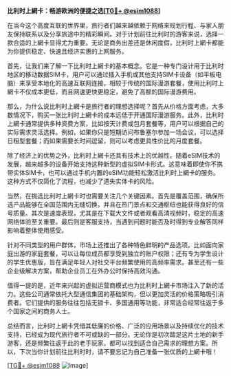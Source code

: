 **比利时上網卡：畅游欧洲的便捷之选[[TG💪+ @esim1088](https://t.me/s/esim1088)]**

在当今这个高度互联的世界里，旅行者们越来越依赖于网络来规划行程、与家人朋友保持联系以及分享旅途中的精彩瞬间。对于计划前往比利时的游客来说，选择一款合适的上網卡显得尤为重要。无论是商务出差还是休闲度假，比利时上網卡都能为你提供稳定、快速且经济实惠的上网服务。

首先，让我们来了解一下比利时上網卡的基本概念。它是一种专门设计用于比利时地区的移动数据SIM卡，用户可以通过插入手机或其他支持SIM卡设备（如平板电脑）来享受本地化的高速互联网连接。相较于传统的国际漫游套餐，使用比利时上網卡不仅成本更低，而且网速更快更稳定，避免了高额的国际漫游费用。

那么，为什么说比利时上網卡是旅行者的理想选择呢？首先从价格方面考虑，大多数情况下，购买一张比利时上網卡的成本远低于开通国际漫游服务。此外，比利时上網卡通常提供多种资费方案，比如按天计费或包月套餐等，用户可以根据自己的实际需求灵活选择。例如，如果你只是短期访问布鲁塞尔参加一场会议，可以选择日租型套餐；而如果需要长时间逗留，则可以考虑更具性价比的月度套餐。

除了经济上的优势之外，比利时上網卡还具有技术上的优越性。随着eSIM技术的发展，越来越多的设备开始支持这种新型的虚拟SIM卡形式。这意味着即使你不携带实体SIM卡，也可以通过手机内置的eSIM功能轻松激活比利时上網卡的服务。这种方式不仅简化了流程，也减少了遗失实体卡的风险。

当然，在挑选比利时上網卡时也需要关注几个关键因素。首先是覆盖范围，确保所选产品能够在全国范围内无缝切换，并且在热门景点和交通枢纽也能获得良好的信号质量。其次是速度表现，尤其是在下载大文件或者观看高清视频时，稳定的高速网络体验至关重要。最后则是客服支持，当遇到问题时能否及时得到专业解答同样影响着整体使用感受。

针对不同类型的用户群体，市场上还推出了各种特色鲜明的产品选项。比如面向家庭出游的家庭套餐，可以让每位成员都享受到独立的账户权限；还有专为学生设计的学生优惠版，旨在满足年轻人对社交平台频繁使用的高频率需求。甚至还有一些企业级解决方案，帮助企业员工在外办公时保持高效沟通。

值得一提的是，近年来兴起的虚拟运营商模式也为比利时上網卡市场注入了新的活力。这些公司通常依托大型通信集团的基础架构，但以更加灵活的价格策略吸引消费者。它们提供的服务往往包括无锁卡、多国通用等功能，非常适合经常往返于多个国家之间的商务人士。

总结而言，比利时上網卡凭借其低廉的价格、广泛的应用场景以及持续优化的技术支持，已经成为现代旅行者不可或缺的一部分。无论你是初次踏足这片土地的新手游客，还是频繁往返于此的老手玩家，都可以找到适合自己需求的理想方案。所以，下次当你计划前往比利时时，请不要忘记为自己准备一张优质的上網卡哦！

[[TG💪+ @esim1088](https://t.me/s/esim1088) ![Image](https://i.postimg.cc/4NQfJmqS/Snipaste-2025-05-13-00-14-12.png)]